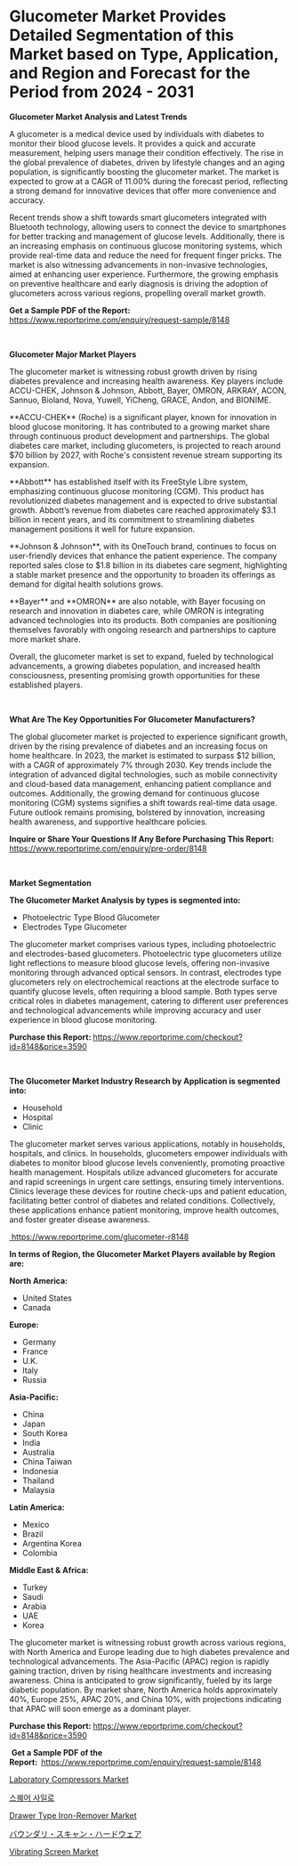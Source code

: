 <p><h1>Glucometer Market Provides Detailed Segmentation of this Market based on Type, Application, and Region and Forecast for the Period from 2024 - 2031</h1></p><p><strong>Glucometer Market Analysis and Latest Trends</strong></p>
<p><p>A glucometer is a medical device used by individuals with diabetes to monitor their blood glucose levels. It provides a quick and accurate measurement, helping users manage their condition effectively. The rise in the global prevalence of diabetes, driven by lifestyle changes and an aging population, is significantly boosting the glucometer market. The market is expected to grow at a CAGR of 11.00% during the forecast period, reflecting a strong demand for innovative devices that offer more convenience and accuracy.</p><p>Recent trends show a shift towards smart glucometers integrated with Bluetooth technology, allowing users to connect the device to smartphones for better tracking and management of glucose levels. Additionally, there is an increasing emphasis on continuous glucose monitoring systems, which provide real-time data and reduce the need for frequent finger pricks. The market is also witnessing advancements in non-invasive technologies, aimed at enhancing user experience. Furthermore, the growing emphasis on preventive healthcare and early diagnosis is driving the adoption of glucometers across various regions, propelling overall market growth.</p></p>
<p><strong>Get a Sample PDF of the Report:&nbsp;</strong> <a href="https://www.reportprime.com/enquiry/request-sample/8148">https://www.reportprime.com/enquiry/request-sample/8148</a></p>
<p>&nbsp;</p>
<p><strong>Glucometer Major Market Players</strong></p>
<p><p>The glucometer market is witnessing robust growth driven by rising diabetes prevalence and increasing health awareness. Key players include ACCU-CHEK, Johnson & Johnson, Abbott, Bayer, OMRON, ARKRAY, ACON, Sannuo, Bioland, Nova, Yuwell, YiCheng, GRACE, Andon, and BIONIME.</p><p>**ACCU-CHEK** (Roche) is a significant player, known for innovation in blood glucose monitoring. It has contributed to a growing market share through continuous product development and partnerships. The global diabetes care market, including glucometers, is projected to reach around $70 billion by 2027, with Roche's consistent revenue stream supporting its expansion.</p><p>**Abbott** has established itself with its FreeStyle Libre system, emphasizing continuous glucose monitoring (CGM). This product has revolutionized diabetes management and is expected to drive substantial growth. Abbott’s revenue from diabetes care reached approximately $3.1 billion in recent years, and its commitment to streamlining diabetes management positions it well for future expansion.</p><p>**Johnson & Johnson**, with its OneTouch brand, continues to focus on user-friendly devices that enhance the patient experience. The company reported sales close to $1.8 billion in its diabetes care segment, highlighting a stable market presence and the opportunity to broaden its offerings as demand for digital health solutions grows.</p><p>**Bayer** and **OMRON** are also notable, with Bayer focusing on research and innovation in diabetes care, while OMRON is integrating advanced technologies into its products. Both companies are positioning themselves favorably with ongoing research and partnerships to capture more market share.</p><p>Overall, the glucometer market is set to expand, fueled by technological advancements, a growing diabetes population, and increased health consciousness, presenting promising growth opportunities for these established players.</p></p>
<p>&nbsp;</p>
<p><strong>What Are The Key Opportunities For Glucometer Manufacturers?</strong></p>
<p><p>The global glucometer market is projected to experience significant growth, driven by the rising prevalence of diabetes and an increasing focus on home healthcare. In 2023, the market is estimated to surpass $12 billion, with a CAGR of approximately 7% through 2030. Key trends include the integration of advanced digital technologies, such as mobile connectivity and cloud-based data management, enhancing patient compliance and outcomes. Additionally, the growing demand for continuous glucose monitoring (CGM) systems signifies a shift towards real-time data usage. Future outlook remains promising, bolstered by innovation, increasing health awareness, and supportive healthcare policies.</p></p>
<p><strong>Inquire or Share Your Questions If Any Before Purchasing This Report:</strong> <a href="https://www.reportprime.com/enquiry/pre-order/8148">https://www.reportprime.com/enquiry/pre-order/8148</a></p>
<p>&nbsp;</p>
<p><strong>Market Segmentation</strong></p>
<p><strong>The Glucometer Market Analysis by types is segmented into:</strong></p>
<p><ul><li>Photoelectric Type Blood Glucometer</li><li>Electrodes Type Glucometer</li></ul></p>
<p><p>The glucometer market comprises various types, including photoelectric and electrodes-based glucometers. Photoelectric type glucometers utilize light reflections to measure blood glucose levels, offering non-invasive monitoring through advanced optical sensors. In contrast, electrodes type glucometers rely on electrochemical reactions at the electrode surface to quantify glucose levels, often requiring a blood sample. Both types serve critical roles in diabetes management, catering to different user preferences and technological advancements while improving accuracy and user experience in blood glucose monitoring.</p></p>
<p><strong>Purchase this Report:&nbsp;</strong><a href="https://www.reportprime.com/checkout?id=8148&price=3590">https://www.reportprime.com/checkout?id=8148&price=3590</a></p>
<p>&nbsp;</p>
<p><strong>The Glucometer Market Industry Research by Application is segmented into:</strong></p>
<p><ul><li>Household</li><li>Hospital</li><li>Clinic</li></ul></p>
<p><p>The glucometer market serves various applications, notably in households, hospitals, and clinics. In households, glucometers empower individuals with diabetes to monitor blood glucose levels conveniently, promoting proactive health management. Hospitals utilize advanced glucometers for accurate and rapid screenings in urgent care settings, ensuring timely interventions. Clinics leverage these devices for routine check-ups and patient education, facilitating better control of diabetes and related conditions. Collectively, these applications enhance patient monitoring, improve health outcomes, and foster greater disease awareness.</p></p>
<p><a href="https://www.reportprime.com/glucometer-r8148">&nbsp;https://www.reportprime.com/glucometer-r8148</a></p>
<p><strong>In terms of Region, the Glucometer Market Players available by Region are:</strong></p>
<p>
    <p> <strong> North America: </strong>
        <ul>
            <li>United States</li>
            <li>Canada</li>
        </ul>
        </p> 
    <p> <strong> Europe: </strong>
        <ul>
            <li>Germany</li>
            <li>France</li>
            <li>U.K.</li>
            <li>Italy</li>
            <li>Russia</li>
        </ul>
        </p> 
    <p> <strong> Asia-Pacific: </strong>
        <ul>
            <li>China</li>
            <li>Japan</li>
            <li>South Korea</li>
            <li>India</li>
            <li>Australia</li>
            <li>China Taiwan</li>
            <li>Indonesia</li>
            <li>Thailand</li>
            <li>Malaysia</li>
        </ul>
        </p> 
    <p> <strong> Latin America: </strong>
        <ul>
            <li>Mexico</li>
            <li>Brazil</li>
            <li>Argentina Korea</li>
            <li>Colombia</li>
        </ul>
        </p> 
    <p> <strong> Middle East & Africa: </strong>
        <ul>
            <li>Turkey</li>
            <li>Saudi</li>
            <li>Arabia</li>
            <li>UAE</li>
            <li>Korea</li>
        </ul>
    </p>
    </p>
<p><p>The glucometer market is witnessing robust growth across various regions, with North America and Europe leading due to high diabetes prevalence and technological advancements. The Asia-Pacific (APAC) region is rapidly gaining traction, driven by rising healthcare investments and increasing awareness. China is anticipated to grow significantly, fueled by its large diabetic population. By market share, North America holds approximately 40%, Europe 25%, APAC 20%, and China 10%, with projections indicating that APAC will soon emerge as a dominant player.</p></p>
<p><strong>Purchase this Report: </strong><a href="https://www.reportprime.com/checkout?id=8148&price=3590">https://www.reportprime.com/checkout?id=8148&price=3590</a></p>
<p>&nbsp;<strong>Get a Sample PDF of the Report:&nbsp;&nbsp;</strong><a href="https://www.reportprime.com/enquiry/request-sample/8148">https://www.reportprime.com/enquiry/request-sample/8148</a></p>
<p><strong></strong></p>
<p><p><a href="https://github.com/RoccoManning/Market-Research-Report-List-6/blob/main/laboratory-compressors-market.md">Laboratory Compressors Market</a></p><p><a href="https://medium.com/@joshuapierce88/%EC%8B%9C%EC%9E%A5-%EC%A0%84%EB%A7%9D-%EB%B3%80%ED%99%94-%EA%B8%80%EB%A1%9C%EB%B2%8C-%EC%8A%A4%ED%80%98%EC%96%B4-%EC%82%AC%EC%9D%BC%EB%A1%9C-%EC%8B%9C%EC%9E%A5-%EB%8F%99%ED%96%A5-%EB%B0%8F-%EB%AF%B8%EB%9E%98-%ED%8A%B8%EB%A0%8C%EB%93%9C-2024-2031-36cb146d0f3b">스퀘어 사일로</a></p><p><a href="https://issuu.com/reportprime-2/docs/drawer-type-iron-remover-market-siz_a34c4b5ec9e95a">Drawer Type Iron-Remover Market</a></p><p><a href="https://medium.com/@jolyongue8huy/%E5%A2%83%E7%95%8C%E3%82%B9%E3%82%AD%E3%83%A3%E3%83%B3%E3%83%8F%E3%83%BC%E3%83%89%E3%82%A6%E3%82%A7%E3%82%A2%E5%B8%82%E5%A0%B4%E8%AA%BF%E6%9F%BB%E3%83%AC%E3%83%9D%E3%83%BC%E3%83%88-2031%E5%B9%B4%E3%81%BE%E3%81%A7%E3%81%AE%E5%B8%82%E5%A0%B4%E8%A6%8F%E6%A8%A1%E3%81%A8%E5%A2%83%E7%95%8C%E3%82%B9%E3%82%AD%E3%83%A3%E3%83%B3%E3%83%8F%E3%83%BC%E3%83%89%E3%82%A6%E3%82%A7%E3%82%A2%E5%B8%82%E5%A0%B4%E3%81%AE%E5%8F%8E%E7%9B%8A%E5%88%86%E6%9E%90%E3%82%92%E6%8E%A2%E3%82%8B-%E5%B9%B4%E5%B9%B3%E5%9D%87%E6%88%90%E9%95%B7%E7%8E%87-cagr-14-4-%E3%81%A7%E3%81%AE%E6%88%90%E9%95%B7-b977f5265639">バウンダリ・スキャン・ハードウェア</a></p><p><a href="https://medium.com/@eloisadavis1985/strategic-insights-into-global-vibrating-screen-market-trends-2024-2031-covered-in-193-pages-d95ac8e0d41b">Vibrating Screen Market</a></p></p>